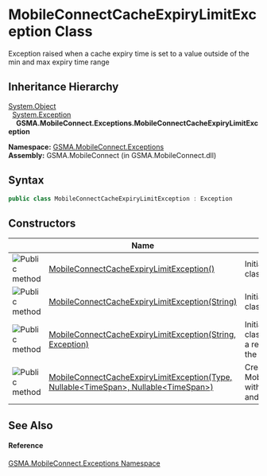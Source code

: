 MobileConnectCacheExpiryLimitException Class
============================================
Exception raised when a cache expiry time is set to a value outside of the min and max expiry time range


Inheritance Hierarchy
---------------------
[System.Object][1]  
  [System.Exception][2]  
    **GSMA.MobileConnect.Exceptions.MobileConnectCacheExpiryLimitException**  

**Namespace:** [GSMA.MobileConnect.Exceptions][3]  
**Assembly:** GSMA.MobileConnect (in GSMA.MobileConnect.dll)

Syntax
------

```csharp
public class MobileConnectCacheExpiryLimitException : Exception
```


Constructors
------------

                 | Name                                                                                            | Description                                                                                                                                                       
---------------- | ----------------------------------------------------------------------------------------------- | ----------------------------------------------------------------------------------------------------------------------------------------------------------------- 
![Public method] | [MobileConnectCacheExpiryLimitException()][4]                                                   | Initializes a new instance of the [Exception][2] class.                                                                                                           
![Public method] | [MobileConnectCacheExpiryLimitException(String)][5]                                             | Initializes a new instance of the [Exception][2] class with a specified error message.                                                                            
![Public method] | [MobileConnectCacheExpiryLimitException(String, Exception)][6]                                  | Initializes a new instance of the [Exception][2] class with a specified error message and a reference to the inner exception that is the cause of this exception. 
![Public method] | [MobileConnectCacheExpiryLimitException(Type, Nullable&lt;TimeSpan>, Nullable&lt;TimeSpan>)][7] | Creates an instance of the class MobileConnectCacheExpiryLimitException with a message detailing the target type and the configured limits for that type          


See Also
--------

#### Reference
[GSMA.MobileConnect.Exceptions Namespace][3]  

[1]: http://msdn.microsoft.com/en-us/library/e5kfa45b
[2]: http://msdn.microsoft.com/en-us/library/c18k6c59
[3]: ../README.md
[4]: _ctor.md
[5]: _ctor_1.md
[6]: _ctor_2.md
[7]: _ctor_3.md
[8]: ../../_icons/Help.png
[Public method]: ../../_icons/pubmethod.gif "Public method"